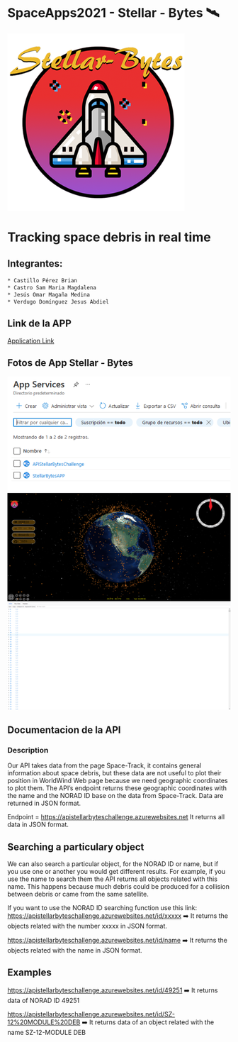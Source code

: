 # SpaceApps2021 -  Stellar - Bytes 🛰 
<img src="https://github.com/omar17md/SpaceApps2021/blob/3d0b8dff8ecc7519e090fd67fc44444826ab82d9/img/logos/Logo_bebe.png">

# Tracking space debris in real time


## Integrantes:

    * Castillo Pérez Brian
    * Castro Sam Maria Magdalena
    * Jesús Omar Magaña Medina
    * Verdugo Domínguez Jesus Abdiel

## Link de la APP

[Application Link](https://stellarbytesapp.azurewebsites.net/) 

## Fotos de App Stellar - Bytes
<img src="https://github.com/omar17md/SpaceApps2021/blob/main/img/fotoApp/azureportal.png">
<img src="https://github.com/omar17md/SpaceApps2021/blob/main/img/fotoApp/app.png">
<img src="https://github.com/omar17md/SpaceApps2021/blob/main/img/fotoApp/jsondata.png">



## Documentacion de la API

### Description
Our API takes data from the page Space-Track, it contains general information about space debris, but these data are not useful to plot their position in WorldWind Web page because we need geographic coordinates to plot them. The API’s endpoint returns these geographic coordinates with the name and the NORAD ID base on the data from Space-Track. Data are returned in JSON format.

Endpoint =  https://apistellarbyteschallenge.azurewebsites.net It returns all data in JSON format.

## Searching a particulary object
We can also search a particular object, for the NORAD ID or name, but if you use one or another you would get different results. For example, if you use the name to search them the API returns all objects related with this name. This happens because much debris could be produced for a collision between debris or came from the same satellite.

If you want to use the NORAD ID searching function use this link:
https://apistellarbyteschallenge.azurewebsites.net/id/xxxxx ➡️ It returns the objects related with the number xxxxx in JSON format.

https://apistellarbyteschallenge.azurewebsites.net/id/name ➡️  It returns the objects related with the name in JSON format.


## Examples
https://apistellarbyteschallenge.azurewebsites.net/id/49251 ➡️ It returns data of NORAD ID 49251

https://apistellarbyteschallenge.azurewebsites.net/id/SZ-12%20MODULE%20DEB ➡️ It returns data of an object related with the name SZ-12-MODULE DEB
 
